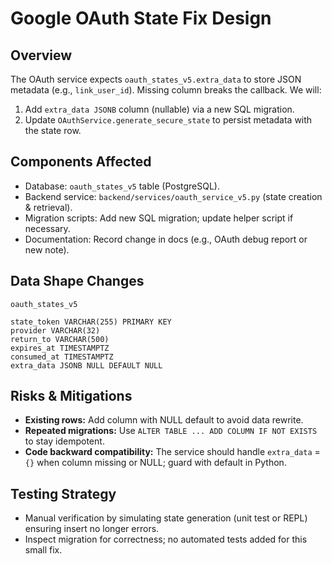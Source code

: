 # Google OAuth State Fix Design

## Overview
The OAuth service expects `oauth_states_v5.extra_data` to store JSON metadata (e.g., `link_user_id`). Missing column breaks the callback. We will:
1. Add `extra_data JSONB` column (nullable) via a new SQL migration.
2. Update `OAuthService.generate_secure_state` to persist metadata with the state row.

## Components Affected
- Database: `oauth_states_v5` table (PostgreSQL).
- Backend service: `backend/services/oauth_service_v5.py` (state creation & retrieval).
- Migration scripts: Add new SQL migration; update helper script if necessary.
- Documentation: Record change in docs (e.g., OAuth debug report or new note).

## Data Shape Changes
`oauth_states_v5`
```
state_token VARCHAR(255) PRIMARY KEY
provider VARCHAR(32)
return_to VARCHAR(500)
expires_at TIMESTAMPTZ
consumed_at TIMESTAMPTZ
extra_data JSONB NULL DEFAULT NULL
```

## Risks & Mitigations
- **Existing rows:** Add column with NULL default to avoid data rewrite.
- **Repeated migrations:** Use `ALTER TABLE ... ADD COLUMN IF NOT EXISTS` to stay idempotent.
- **Code backward compatibility:** The service should handle `extra_data` = `{}` when column missing or NULL; guard with default in Python.

## Testing Strategy
- Manual verification by simulating state generation (unit test or REPL) ensuring insert no longer errors.
- Inspect migration for correctness; no automated tests added for this small fix.
